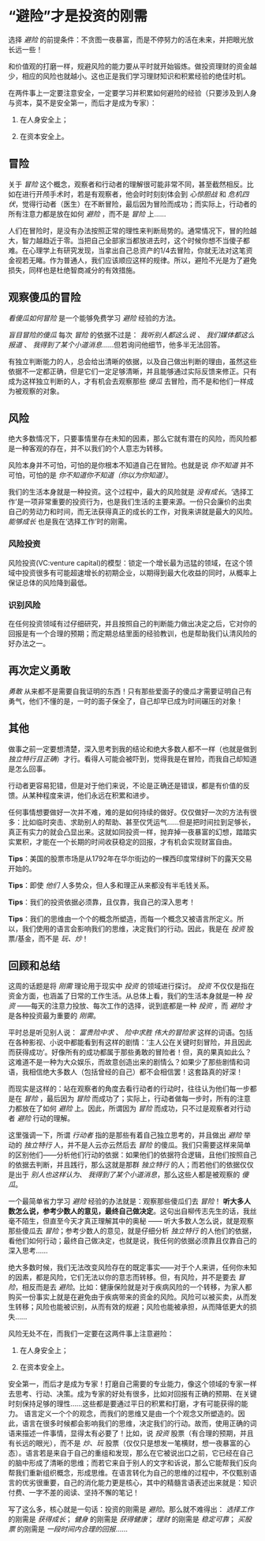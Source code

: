 # “避险”才是投资的刚需
选择 *避险* 的前提条件：不贪图一夜暴富，而是不停努力的活在未来，并把眼光放长远一些！

和价值观的打磨一样，规避风险的能力要从平时就开始锻炼。做投资理财的资金越少，相应的风险也就越小。这也正是我们学习理财知识和积累经验的绝佳时机。

在两件事上一定要注意安全，一定要学习并积累如何避险的经验（只要涉及到人身与资本，莫不是安全第一，而后才是成为专家）：
1. 在人身安全上；

2. 在资本安全上。

## 冒险
关于 *冒险* 这个概念，观察者和行动者的理解很可能非常不同，甚至截然相反。比如在进行开颅手术时，若是有观察者，他会时时刻刻体会到 *心惊胆战* 和 *危机四伏*，觉得行动者（医生）在不断冒险，最后因为冒险而成功；而实际上，行动者的所有注意力都是放在如何 *避险* ，而不是 *冒险* 上……

人们在冒险时，是没有办法按照正常的理性来判断局势的。通常情况下，冒的险越大，智力越趋近于零。当把自己全部家当都放进去时，这个时候你想不当傻子都难。在心理学上有研究发现，当拿出自己总资产的1/4去冒险，你就无法对这笔资金视若无睹。作为普通人，我们应该顺应这样的规律。所以，避险不光是为了避免损失，同样也是杜绝智商减分的有效措施。

## 观察傻瓜的冒险
*看傻瓜如何冒险* 是一个能够免费学习 *避险* 经验的方法。

*盲目冒险的傻瓜* 每次 *冒险* 的依据不过是： *我听别人都这么说* 、 *我们媒体都这么报道* 、 *我得到了某个小道消息*……但若询问他细节，他多半无法回答。

有独立判断能力的人，总会给出清晰的依据，以及自己做出判断的理由，虽然这些依据不一定都正确，但是它们一定足够清晰，并且能够通过实际反馈来修正。只有成为这样独立判断的人，才有机会去观察那些 *傻瓜* 去冒险，而不是和他们一样成为被观察的对象。

## 风险
绝大多数情况下，只要事情里存在未知的因素，那么它就有潜在的风险，而风险都是一种客观的存在，并不以我们的个人意志为转移。

风险本身并不可怕，可怕的是你根本不知道自己在冒险。也就是说 *你不知道* 并不可怕，可怕的是 *你不知道你不知道（你以为你知道）*。

我们的生活本身就是一种投资。这个过程中，最大的风险就是 *没有成长*。‘选择工作’是一项非常重要的投资行为，也是我们生活的主要来源。一份只会廉价的出卖自己的劳动力和时间，而无法获得真正的成长的工作，对我来讲就是最大的风险。 *能够成长* 也是我在‘选择工作’时的刚需。

### 风险投资
风险投资(VC:venture capital)的模型：锁定一个增长最为迅猛的领域，在这个领域中投资很多有可能超速增长的初期企业，以期得到最大化收益的同时，从概率上保证总体的风险降到最低。

### 识别风险
在任何投资领域有过仔细研究，并且按照自己的判断能力做出决定之后，它对你的回报是有一个合理的预期；而定期总结里面的经验教训，也是帮助我们认清风险的好办法之一。


## 再次定义勇敢
*勇敢* 从来都不是需要自我证明的东西！只有那些爱面子的傻瓜才需要证明自己有勇气，他们不懂的是，一时的面子保全了，自己却早已成为时间碾压的对象！

## 其他
做事之前一定要想清楚，深入思考到我的结论和绝大多数人都不一样（也就是做到 *独立特行且正确*）才行。看得人可能会被吓到，觉得我是在冒险，而我自己却知道是怎么回事。

行动者更容易犯错，但是对于他们来说，不论是正确还是错误，都是有价值的反馈。从某种程度来讲，他们永远在积累和进步。

任何事情想要做好一次并不难，难的是如何持续的做好。仅仅做好一次的方法有很多：比如临时突击、求助别人的帮助、甚至仅凭运气……但是把时间拉到足够长，真正有实力的就会凸显出来。这就如同投资一样，抛弃掉一夜暴富的幻想，踏踏实实累积，才能在一个长期的时间收获稳定的回报，才有机会实现财富自由。


**Tips**：美国的股票市场是从1792年在华尔街边的一棵西印度常绿树下的露天交易开始的。

**Tips**：即使 *他们* 人多势众，但人多和理正从来都没有半毛钱关系。

**Tips**：我们的投资依据必须靠，且仅靠，我自己的深入思考！

**Tips**：我们的思维由一个个的概念所塑造，而每一个概念又被语言所定义。所以，我们使用的语言会影响我们的思维，决定我们的行动。因此，我是在 *投资* 股票/基金，而不是 *玩、炒*！

## 回顾和总结
这周的话题是将 *刚需* 理论用于现实中 *投资* 的领域进行探讨。 *投资* 不仅仅是指在资金方面，也涵盖了日常的工作生活。从总体上看，我们的生活本身就是一种 *投资* ——每天的注意力投放、每次工作的选择，说到底都是一种 *投资* ，而 *避险* 才是各种投资最为重要的 *刚需*。

平时总是听见别人说： *富贵险中求* 、 *险中求胜*  *伟大的冒险家* 这样的词语。包括在各种影视、小说中都能看到有这样的剧情：‘主人公在关键时刻冒险，并且因此而获得成功’。好像所有的成功都属于那些勇敢的冒险者！但，真的果真如此么？这难道不是一种为大众娱乐，而故意创造出来的剧情么？如果少了那些剧情和词语，我相信绝大多数人（包括曾经的自己）都不会相信罢！这套路真的好深！

而现实是这样的：站在观察者的角度去看行动者的行动时，往往认为他们每一步都是在 *冒险* ，最后因为 *冒险* 而成功了；实际上，行动者做每一步时，所有的注意力都放在了如何 *避险* 上。因此，所谓因为 *冒险* 而成功，只不过是观察者对行动者 *避险* 行动的理解。

这里强调一下，所谓 *行动者* 指的是那些有着自己独立思考的，并且做出 *避险* 举动的 *独立特行* 人，并不是人云亦云然后去 *冒险* 的傻瓜。我们只需要这样来简单的区别他们——分析他们行动的依据：如果他们的依据符合逻辑，且他们按照自己的依据去判断，并且践行，那么这就是那群 *独立特行* 的人；而若他们的依据仅仅是出于 *别人也这样认为*、 *我得到了某个小道消息*，那么这些人都是被观察的 *傻瓜*。

一个最简单省力学习 *避险* 经验的办法就是：观察那些傻瓜们去 *冒险*！ **听大多人数怎么说，参考少数人的意见，最终自己做决定**。这句出自柳传志先生的话，我丝毫不陌生，但直至今天才真正理解其中的奥秘 —— 听大多数人怎么说，就是观察那些傻瓜去 *冒险*；参考少数人的意见，就是仔细分析 *独立特行* 的人他们的依据，看他们如何行动；最终自己做决定，也就是说，我任何的依据必须靠且仅靠自己的深入思考……

绝大多数时候，我们无法改变风险存在的既定事实——对于个人来讲，任何你未知的因素，都是风险，它们无法以你的意志而转移。但，有风险，并不是要去 *冒险*，相反而是去 *避险*。比如：健康保险就是对于疾病风险的一个转移，为家人都购买一份事实上就是在避免由于疾病带来的资金的风险。风险可以被买卖，从而发生转移；风险也能被识别，从而有效的规避；风险也能被承担，从而降低更大的损失……

风险无处不在，而我们一定要在这两件事上注意避险：
1. 在人身安全上；

2. 在资本安全上。

安全第一，而后才是成为专家！打磨自己需要的专业能力，像这个领域的专家一样去思考、行动、决策。成为专家的好处有很多，比如对回报有正确的预期、在关键时刻保持足够的理性……这些都是要通过平日的积累和打磨，才有可能获得的能力。
语言定义一个个的观念，而我们的思维又是由一个个观念又所塑造的。因此，语言在很多时候都会影响我们的思维，决定我们的行动。故而，使用正确的词语来描述一件事情，显得太有必要了！比如，说 *投资* 股票（有合理的预期，并且有长远的眼光），而不是 *炒、玩* 股票（仅仅只是想发一笔横财，想一夜暴富的心态）。语言若是来自于自己的重组和发现，那么在它被说出口之前，它已经在自己的脑中形成了清晰的思维；而若它来自于别人的文字和诉说，那么它能帮我们反向帮我们重新组织概念，形成思维。在语言转化为自己的思维的过程中，不仅甄别语言的优劣很重要，自己的消化能力更是核心，其中的精髓言语表述出来就是：知识付费、一字不差的阅读、坚持不懈的笔记！

写了这么多，核心就是一句话：投资的刚需是 *避险*。那么就不难得出： *选择工作* 的刚需是 *获得成长*； *健身* 的刚需是 *获得健康*； *理财* 的刚需是 *稳定可靠*； *买股票* 的刚需是 *一段时间内合理的回报*……
